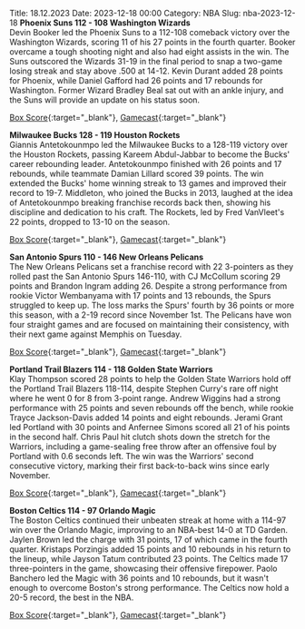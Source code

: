 Title: 18.12.2023
Date: 2023-12-18 00:00
Category: NBA 
Slug: nba-2023-12-18 
**Phoenix Suns 112 - 108 Washington Wizards**  
Devin Booker led the Phoenix Suns to a 112-108 comeback victory over the Washington Wizards, scoring 11 of his 27 points in the fourth quarter. Booker overcame a tough shooting night and also had eight assists in the win. The Suns outscored the Wizards 31-19 in the final period to snap a two-game losing streak and stay above .500 at 14-12. Kevin Durant added 28 points for Phoenix, while Daniel Gafford had 26 points and 17 rebounds for Washington. Former Wizard Bradley Beal sat out with an ankle injury, and the Suns will provide an update on his status soon. 

[Box Score](https://www.nba.com/game/was-vs-phx-0022300347/box-score){:target="_blank"}, [Gamecast](https://www.nba.com/game/was-vs-phx-0022300347){:target="_blank"}<br>

**Milwaukee Bucks 128 - 119 Houston Rockets**  
Giannis Antetokounmpo led the Milwaukee Bucks to a 128-119 victory over the Houston Rockets, passing Kareem Abdul-Jabbar to become the Bucks' career rebounding leader. Antetokounmpo finished with 26 points and 17 rebounds, while teammate Damian Lillard scored 39 points. The win extended the Bucks' home winning streak to 13 games and improved their record to 19-7. Middleton, who joined the Bucks in 2013, laughed at the idea of Antetokounmpo breaking franchise records back then, showing his discipline and dedication to his craft. The Rockets, led by Fred VanVleet's 22 points, dropped to 13-10 on the season. 

[Box Score](https://www.nba.com/game/hou-vs-mil-0022300346/box-score){:target="_blank"}, [Gamecast](https://www.nba.com/game/hou-vs-mil-0022300346){:target="_blank"}<br>

**San Antonio Spurs 110 - 146 New Orleans Pelicans**  
The New Orleans Pelicans set a franchise record with 22 3-pointers as they rolled past the San Antonio Spurs 146-110, with CJ McCollum scoring 29 points and Brandon Ingram adding 26. Despite a strong performance from rookie Victor Wembanyama with 17 points and 13 rebounds, the Spurs struggled to keep up. The loss marks the Spurs' fourth by 36 points or more this season, with a 2-19 record since November 1st. The Pelicans have won four straight games and are focused on maintaining their consistency, with their next game against Memphis on Tuesday. 

[Box Score](https://www.nba.com/game/nop-vs-sas-0022300345/box-score){:target="_blank"}, [Gamecast](https://www.nba.com/game/nop-vs-sas-0022300345){:target="_blank"}<br>

**Portland Trail Blazers 114 - 118 Golden State Warriors**  
Klay Thompson scored 28 points to help the Golden State Warriors hold off the Portland Trail Blazers 118-114, despite Stephen Curry's rare off night where he went 0 for 8 from 3-point range. Andrew Wiggins had a strong performance with 25 points and seven rebounds off the bench, while rookie Trayce Jackson-Davis added 14 points and eight rebounds. Jerami Grant led Portland with 30 points and Anfernee Simons scored all 21 of his points in the second half. Chris Paul hit clutch shots down the stretch for the Warriors, including a game-sealing free throw after an offensive foul by Portland with 0.6 seconds left. The win was the Warriors' second consecutive victory, marking their first back-to-back wins since early November. 

[Box Score](https://www.nba.com/game/gsw-vs-por-0022300348/box-score){:target="_blank"}, [Gamecast](https://www.nba.com/game/gsw-vs-por-0022300348){:target="_blank"}<br>

**Boston Celtics 114 - 97 Orlando Magic**  
The Boston Celtics continued their unbeaten streak at home with a 114-97 win over the Orlando Magic, improving to an NBA-best 14-0 at TD Garden. Jaylen Brown led the charge with 31 points, 17 of which came in the fourth quarter. Kristaps Porzingis added 15 points and 10 rebounds in his return to the lineup, while Jayson Tatum contributed 23 points. The Celtics made 17 three-pointers in the game, showcasing their offensive firepower. Paolo Banchero led the Magic with 36 points and 10 rebounds, but it wasn't enough to overcome Boston's strong performance. The Celtics now hold a 20-5 record, the best in the NBA. 

[Box Score](https://www.nba.com/game/orl-vs-bos-0022300344/box-score){:target="_blank"}, [Gamecast](https://www.nba.com/game/orl-vs-bos-0022300344){:target="_blank"}<br>

